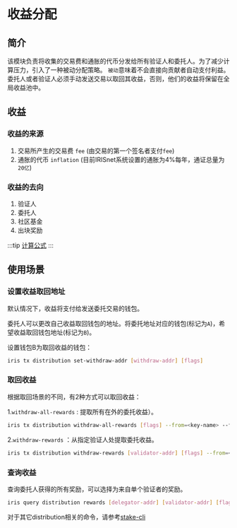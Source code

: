 # 收益分配

## 简介

该模块负责将收集的交易费和通胀的代币分发给所有验证人和委托人。为了减少计算压力，引入了一种被动分配策略。
`被动`意味着不会直接向贡献者自动支付利益。委托人或者验证人必须手动发送交易以取回其收益，否则，他们的收益将保留在全局收益池中。

## 收益

### 收益的来源

1. 交易所产生的交易费 `fee` (由交易的第一个签名者支付`fee`)
2. 通胀的代币 `inflation`   (目前IRISnet系统设置的通胀为4%每年，通证总量为`20亿`)

### 收益的去向

1. 验证人
2. 委托人
3. 社区基金
4. 出块奖励

:::tip
[计算公式](../concepts/general-concepts.md#staking-收益计算公式)
:::

## 使用场景

### 设置收益取回地址

默认情况下，收益将支付给发送委托交易的钱包。

委托人可以更改自己收益取回钱包的地址。将委托地址对应的钱包(标记为`A`)，希望收益取回钱包地址(标记为`B`)。

设置钱包B为取回收益的钱包：

```bash
iris tx distribution set-withdraw-addr [withdraw-addr] [flags]
```  

### 取回收益

根据取回场景的不同，有2种方式可以取回收益：

1.`withdraw-all-rewards` : 提取所有在外的委托收益）。

```bash
iris tx distribution withdraw-all-rewards [flags] --from=<key-name> --fee=0.3iris --chain-id=irishub
```

2.`withdraw-rewards` ：从指定验证人处提取委托收益。

```bash
iris tx distribution withdraw-rewards [validator-addr] [flags] --from=<key-name> --fee=0.3iris --chain-id=irishub
```

### 查询收益

查询委托人获得的所有奖励，可以选择为来自单个验证者的奖励。

```bash
iris query distribution rewards [delegator-addr] [validator-addr] [flags]
```

对于其它distribution相关的命令，请参考[stake-cli](../cli-client/distribution.md)
